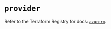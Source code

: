 # `provider`

Refer to the Terraform Registry for docs: [`azurerm`](https://registry.terraform.io/providers/hashicorp/azurerm/4.35.0/docs).
